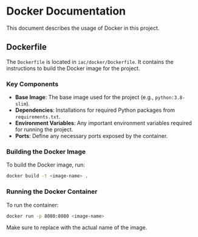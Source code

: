 # Docker Documentation

This document describes the usage of Docker in this project.

## Dockerfile

The `Dockerfile` is located in `iac/docker/Dockerfile`. It contains the instructions to build the Docker image for the project.

### Key Components

- **Base Image**: The base image used for the project (e.g., `python:3.8-slim`).
- **Dependencies**: Installations for required Python packages from `requirements.txt`.
- **Environment Variables**: Any important environment variables required for running the project.
- **Ports**: Define any necessary ports exposed by the container.

### Building the Docker Image

To build the Docker image, run:

```bash
docker build -t <image-name> .
```

### Running the Docker Container

To run the container:

```bash
docker run -p 8080:8080 <image-name>
```

Make sure to replace <image-name> with the actual name of the image.

